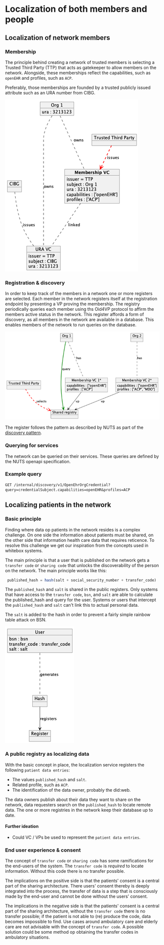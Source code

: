 # Localization of both members and people

## Localization of network members
### Membership
The principle behind creating a network of trusted members is selecting a Trusted Third Party (TTP) that acts as gatekeeper to allow members on the network. Alongside, these memberships reflect the capabilities, such as `openEHR` and profiles, such as `ACP`.

Preferably, those memberships are founded by a trusted publicly issued attribute such as an URA number from CIBG.

![ttp_membership.puml](ttp_membership.png)

### Registration & discovery

In order to keep track of the members in a network one or more registers are selected. Each member in the network registers itself at the registration endpoint by presenting a VP proving the membership. The registry periodically queries each member using ths Oid4VP protocol to affirm the members active status in the network. This register affords a form of discovery, as all members in the network are available in a database. This enables members of the network to run queries on the database. 

![discovery.puml](discovery.png)

The register follows the pattern as described  by NUTS as part of the [discovery pattern](https://nuts-node.readthedocs.io/en/latest/pages/deployment/discovery.html).

### Querying for services
The network can be queried on their services. These queries are defined by the NUTS openapi specification.

### Example query
```cURL
GET /internal/discovery/v1/OpenEhrOrgCredential?query=credentialSubject.capabilities=openEHR&profiles=ACP
```
## Localizing patients in the network
### Basic principle
Finding where data op patients in the network resides is a complex challenge. On one side the information about patients must be shared, on the other side that information health care data that requires reticence. To resolve this challenge we get our inspiration from the concepts used in whitebox systems. 

The main principle is that a user that is published on the network gets a `transfer code` or `sharing code` that unlocks the discoverability of the person on the network. The main principle works like this:

```javascript
 published_hash = hash(salt + social_security_number + transfer_code)
```

The `published_hash` and `salt` is shared in the public registers. Only systems that have access to the `transfer code`, `bsn`, and `salt` are able to calculate the published_hash and query for the user. Systems or users that intercept the `published_hash` and `salt` can't link this to actual personal data.

The `salt` is added to the hash in order to prevent a fairly simple rainbow table attack on BSN.

![transfer_code.png](transfer_code.png)

### A public registry as localizing data

With the basic concept in place, the localization service registers the following `patient data entries`:

- The values `published_hash` and `salt`.
- Related profile, such as `ACP`.
- The identification of the data owner, probably the did:web.

The data owners publish about their data they want to share on the network, data requesters search on the `published_hash` to locate remote data. The one or more registries in the network keep their database up to date.

#### Further ideation
- Could VC / VPs be used to represent the `patient data entries`.

### End user experience & consent

The concept of `transfer code` or `sharing code` has some ramifications for the end-users of the system. The `transfer code` is _required_ to locate information. Without this code there is no transfer possible. 

The implications on the positive side is that the patients' consent is a central part of the sharing architecture. There users' consent thereby is deeply integrated into the process, the transfer of data is a step that is consciously made by the end-user and cannot be done without the users' consent.  

The implications in the negative side is that the patients' consent is a central part of the sharing architecture, without the `transfer code` there is no transfer possible; if the patient is not able to (re) produce the code, data becomes impossible to find. Use cases around ambulatory care and elderly care are not advisable with the concept of `transfer code`. A possible solution could be some method op obtaining the transfer codes in ambulatory situations.
